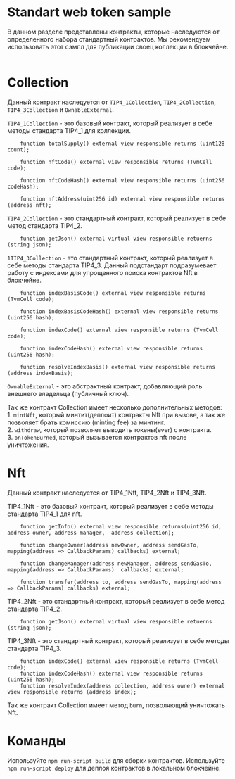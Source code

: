 # Standart web token sample

В данном разделе представлены контракты, которые наследуются от определенного набора стандартный контрактов. Мы рекомендуем использовать этот сэмпл для публикации своец коллекции в блокчейне.
<br><br>
<h1>Collection</h1>

Данный контракт наследуется от `TIP4_1Collection`, `TIP4_2Collection`, `TIP4_3Collection` и `OwnableExternal`. 

`TIP4_1Collection` - это базовый контракт, который реализует в себе методы стандарта TIP4_1 для коллекции.

```solidity
    function totalSupply() external view responsible returns (uint128 count);

    function nftCode() external view responsible returns (TvmCell code);

    function nftCodeHash() external view responsible returns (uint256 codeHash);

    function nftAddress(uint256 id) external view responsible returns (address nft);
```

`TIP4_2Collection` - это стандартный контракт, который реализует в себе метод стандарта TIP4_2.

```solidity
    function getJson() external virtual view responsible retuerns (string json);
```

`1TIP4_3Collection` - это стандартный контракт, который реализует в себе методы стандарта TIP4_3. Данный подстандарт подразумевает работу с индексами для упрощенного поиска контрактов Nft в блокчейне.

```solidity
    function indexBasisCode() external view responsible returns (TvmCell code);

    function indexBasisCodeHash() external view responsible returns (uint256 hash);

    function indexCode() external view responsible returns (TvmCell code);

    function indexCodeHash() external view responsible returns (uint256 hash);

    function resolveIndexBasis() external view responsible returns (address indexBasis);
```

`OwnableExternal` - это абстрактный контракт, добавляющий роль внешнего владельца (публичный ключ). 

Так же контракт Collection имеет несколько дополнительных методов:<br>
    1. `mintNft`, который минтит(деплоит) контракты Nft при вызове, а так же позволяет брать комиссию (minting fee) за минтинг.<br>
    2. `withdraw`, который позволяет выводить токены(ever) с контракта.<br>
    3. `onTokenBurned`, который вызывается контрактов nft после уничтожения.

<h1>Nft</h1>

Данный контракт наследуется от TIP4_1Nft, TIP4_2Nft и TIP4_3Nft. 

TIP4_1Nft - это базовый контракт, который реализует в себе методы стандарта TIP4_1 для nft.

```solidity
    function getInfo() external view responsible returns(uint256 id, address owner, address manager,  address collection);

    function changeOwner(address newOwner, address sendGasTo, mapping(address => CallbackParams) callbacks) external;

    function changeManager(address newManager, address sendGasTo, mapping(address => CallbackParams)  callbacks) external;

    function transfer(address to, address sendGasTo, mapping(address => CallbackParams) callbacks) external;
```

TIP4_2Nft - это стандартный контракт, который реализует в себе метод стандарта TIP4_2.

```solidity
    function getJson() external virtual view responsible retuerns (string json);
```

TIP4_3Nft - это стандартный контракт, который реализует в себе методы стандарта TIP4_3.

```solidity
    function indexCode() external view responsible returns (TvmCell code);
    function indexCodeHash() external view responsible returns (uint256 hash);
    function resolveIndex(address collection, address owner) external view responsible returns (address index);
```
Так же контракт Collection имеет метод `burn`, позволяющий уничтожать Nft.

<h1>Команды</h1>

Используйте `npm run-script build` для сборки контрактов.
Используйте `npm run-script deploy` для деплоя контрактов в локальном блокчейне.